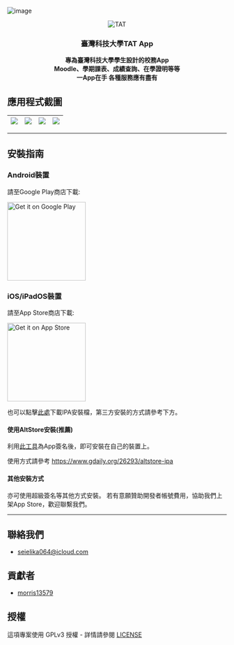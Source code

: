 ![image](https://github.com/morris13579/tat_ntust/assets/84628528/185253b4-055a-41ff-a28a-fb54d2c8adee)<p align="center">
  <img alt='TAT' src='https://github.com/morris13579/tat_ntust/blob/master/assets/launcher/android-icon.png?raw=true'/>
  <h3 align="center">臺灣科技大學TAT App</h3>
  <p align="center">
    <b>專為臺灣科技大學學生設計的校務App</b><br>
    <b>Moodle、學期課表、成績查詢、在學證明等等</b><br>
    <b>一App在手 各種服務應有盡有</b>
    <br>
  </p>
</p>

## 應用程式截圖
|  ![](https://i.imgur.com/4XG6xLQ.png)  | ![](https://i.imgur.com/3CsDEZ0.png) |![](https://i.imgur.com/xbwfSk6.png) | ![](https://i.imgur.com/Hag21i5.png)   |
|:--------------------------------------:| ------------------------------------ |:-----------------------------------:| -------------------------------------- |

--------------------------------
## 安裝指南
### Android裝置
請至Google Play商店下載:

<a href='https://play.google.com/store/apps/details?id=club.ntust.tat'>
  <img width="180" alt='Get it on Google Play' src='https://play.google.com/intl/en_us/badges/images/generic/en_badge_web_generic.png'/>
</a>

### iOS/iPadOS裝置
請至App Store商店下載:

<a href='https://apps.apple.com/tw/app/%E5%8F%B0%E7%A7%91%E5%A4%A7-tat/id6479219269'>
  <img width="180" alt='Get it on App Store' src='https://developer.apple.com/assets/elements/badges/download-on-the-app-store.svg'/>
</a>

也可以點擊[此處](https://drive.google.com/drive/folders/1GDBc_coOp9jR_JzmgEgtOBcka0AkE9cL?usp=sharing)下載IPA安裝檔，第三方安裝的方式請參考下方。
#### 使用AltStore安裝(推薦)
利用[此工具](https://altstore.io/)為App簽名後，即可安裝在自己的裝置上。

使用方式請參考
https://www.gdaily.org/26293/altstore-ipa

#### 其他安裝方式
亦可使用超級簽名等其他方式安裝。
若有意願贊助開發者帳號費用，協助我們上架App Store，歡迎聯繫我們。

--------------------------------
## 聯絡我們
- [seielika064@icloud.com](mailto:seielika064@icloud.com)
  
## 貢獻者
- [morris13579](https://github.com/morris13579)

## 授權
這項專案使用 GPLv3 授權 - 詳情請參閱 [LICENSE](https://github.com/morris13579/tat_ntust/blob/master/LICENSE)
